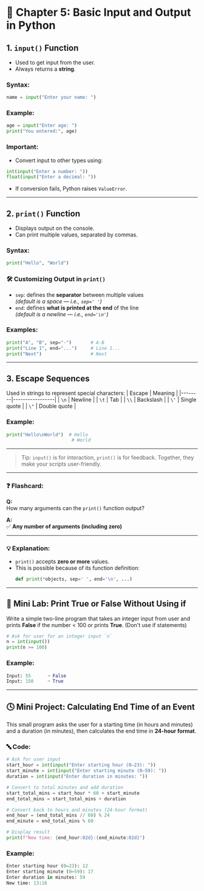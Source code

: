 # 📘 Chapter 5: Basic Input and Output in Python

## 1. `input()` Function
- Used to get input from the user.
- Always returns a **string**.

### Syntax:
```python
name = input("Enter your name: ")
```

### Example:
```python
age = input("Enter age: ")
print("You entered:", age)
```

### Important:
- Convert input to other types using:
```python
int(input("Enter a number: "))
float(input("Enter a decimal: "))
```
- If conversion fails, Python raises `ValueError`.

---

## 2. `print()` Function
- Displays output on the console.
- Can print multiple values, separated by commas.

### Syntax:
```python
print("Hello", "World")
```

### 🛠️ Customizing Output in `print()`

- `sep`: defines the **separator** between multiple values  
  *(default is a space — i.e., `sep=' '`)*
- `end`: defines **what is printed at the end** of the line  
  *(default is a newline — i.e., `end='\n'`)*


### Examples:
```python
print("A", "B", sep="-")       # A-B
print("Line 1", end="...")     # Line 1...
print("Next")                  # Next
```

---

## 3. Escape Sequences
Used in strings to represent special characters:
| Escape | Meaning         |
|--------|-----------------|
| `\n`  | Newline         |
| `\t`  | Tab             |
| `\\` | Backslash       |
| `\'`  | Single quote    |
| `\"`  | Double quote    |

### Example:
```python
print("Hello\nWorld")  # Hello
                        # World
```

---

> Tip: `input()` is for interaction, `print()` is for feedback. Together, they make your scripts user-friendly.


---

### ❓ Flashcard:

**Q:**  
How many arguments can the `print()` function output?

**A:**  
✅ **Any number of arguments (including zero)**

---

### 💡 Explanation:
- `print()` accepts **zero or more** values.
- This is possible because of its function definition:
  ```python
  def print(*objects, sep=' ', end='\n', ...)
  ```
  
---

## 🧪 Mini Lab: Print True or False Without Using if

Write a simple two-line program that takes an integer input from user and prints <b>False</b> if the number < 100 or prints <b>True</b>. (Don't use if statements)

```python
# Ask for user for an integer input `n`
n = int(input())
print(n >= 100)
```


### Example:
```python
Input: 55      ➝ False
Input: 150     ➝ True
```
---

## 🕓 Mini Project: Calculating End Time of an Event

This small program asks the user for a starting time (in hours and minutes) and a duration (in minutes), then calculates the end time in **24-hour format**.

### 🔤 Code:

```python
# Ask for user input
start_hour = int(input("Enter starting hour (0–23): "))
start_minute = int(input("Enter starting minute (0–59): "))
duration = int(input("Enter duration in minutes: "))

# Convert to total minutes and add duration
start_total_mins = start_hour * 60 + start_minute
end_total_mins = start_total_mins + duration

# Convert back to hours and minutes (24-hour format)
end_hour = (end_total_mins // 60) % 24
end_minute = end_total_mins % 60

# Display result
print(f"New time: {end_hour:02d}:{end_minute:02d}")
```
### Example:

```python
Enter starting hour (0–23): 12
Enter starting minute (0–59): 17
Enter duration in minutes: 59
New time: 13:16
```
